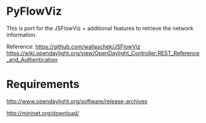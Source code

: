 PyFlowViz
=========

This is port for the JSFlowViz + additional features to retrieve the network information.

Reference:
https://github.com/wallaschek/JSFlowViz
https://wiki.opendaylight.org/view/OpenDaylight_Controller:REST_Reference_and_Authentication


Requirements
===========

http://www.opendaylight.org/software/release-archives

http://mininet.org/download/
